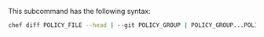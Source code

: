 This subcommand has the following syntax:

```bash
chef diff POLICY_FILE --head | --git POLICY_GROUP | POLICY_GROUP...POLICY_GROUP (options)
```
